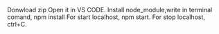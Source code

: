 Donwload zip
Open it in VS CODE.
Install node_module,write in terminal comand, npm install
For start localhost, npm start.
For stop localhost, ctrl+C.
